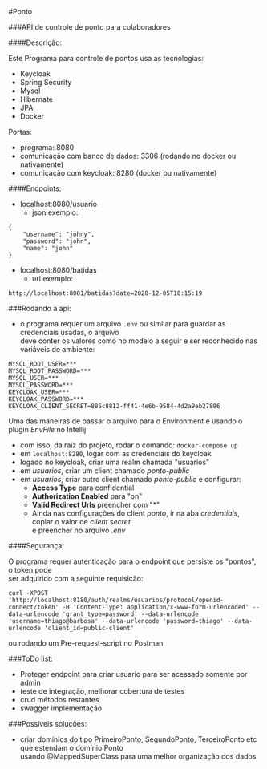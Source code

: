 #Ponto

###API de controle de ponto para colaboradores

####Descrição:

Este Programa para controle de pontos usa as tecnologias:
- Keycloak
- Spring Security
- Mysql
- Hibernate
- JPA
- Docker

Portas:
- programa: 8080
- comunicação com banco de dados: 3306 (rodando no docker ou nativamente)
- comunicação com keycloak: 8280 (docker ou nativamente)

####Endpoints:

- localhost:8080/usuario
    - json exemplo:
    
```
{
    "username": "johny",
    "password": "john",
    "name": "john"
}
```
 
- localhost:8080/batidas 
    - url exemplo:
    
```
http://localhost:8081/batidas?date=2020-12-05T10:15:19
```

###Rodando a api:

- o programa requer um arquivo ```.env``` ou similar para guardar as credenciais usadas, o arquivo  
deve conter os valores como no modelo a seguir e ser reconhecido nas variáveis de ambiente:
```
MYSQL_ROOT_USER=***
MYSQL_ROOT_PASSWORD=***
MYSQL_USER=***
MYSQL_PASSWORD=***
KEYCLOAK_USER=***
KEYCLOAK_PASSWORD=***
KEYCLOAK_CLIENT_SECRET=886c8812-ff41-4e6b-9584-4d2a9eb27896
```

Uma das maneiras de passar o arquivo para o Environment é usando o plugin *EnvFile* no Intellij

- com isso, da raiz do projeto, rodar o comando: ```docker-compose up```
- em ```localhost:8280```, logar com as credenciais do keycloak
- logado no keycloak, criar uma realm chamada "usuarios"
- em *usuarios*, criar um client chamado *ponto-public*
- em *usuarios*, criar outro client chamado *ponto-public* e configurar:
    - **Access Type** para confidential
    - **Authorization Enabled** para "on"
    - **Valid Redirect Urls** preencher com "*"
    - Ainda nas configurações do client *ponto*, ir na aba *credentials*, copiar o valor de *client secret*  
    e preencher no arquivo *.env*


####Segurança:

O programa requer autenticação para o endpoint que persiste os "pontos", o token pode   
ser adquirido com a seguinte requisição: 

```
curl -XPOST 'http://localhost:8180/auth/realms/usuarios/protocol/openid-connect/token' -H 'Content-Type: application/x-www-form-urlencoded' --data-urlencode 'grant_type=password' --data-urlencode 'username=thiago@barbosa' --data-urlencode 'password=thiago' --data-urlencode 'client_id=public-client'
```

ou rodando um Pre-request-script no Postman

###ToDo list:

- Proteger endpoint para criar usuario para ser acessado somente por admin
- teste de integração, melhorar cobertura de testes
- crud métodos restantes
- swagger implementação

###Possíveis soluções:

- criar domínios do tipo PrimeiroPonto, SegundoPonto, TerceiroPonto etc que estendam o domínio Ponto  
usando @MappedSuperClass para uma melhor organização dos dados 